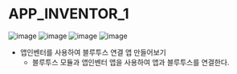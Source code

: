 # APP_INVENTOR_1

![image](https://github.com/user-attachments/assets/68ad7ad3-5a2d-4cd4-ab12-fca19f625bda)
![image](https://github.com/user-attachments/assets/449daea1-8c1f-4fe6-8622-66720db3615c)
![image](https://github.com/user-attachments/assets/38f0e806-470e-43d3-8355-56eb4a310bfd)
![image](https://github.com/user-attachments/assets/c79d286e-21a6-4ac6-bd44-5e6aca0cdbb4)

- 앱인벤터를 사용하여 블루투스 연결 앱 만들어보기
  - 블루투스 모듈과 앱인벤터 앱을 사용하여 앱과 블루투스를 연결한다.

